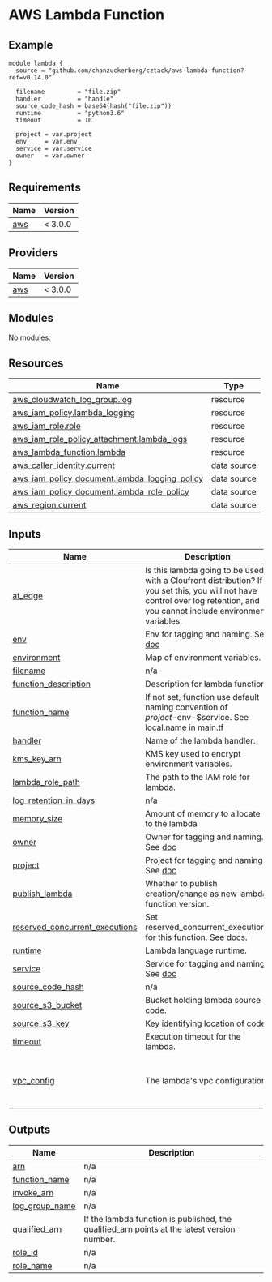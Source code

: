 # AWS Lambda Function

## Example

```hcl
module lambda {
  source = "github.com/chanzuckerberg/cztack/aws-lambda-function?ref=v0.14.0"

  filename         = "file.zip"
  handler          = "handle"
  source_code_hash = base64(hash("file.zip"))
  runtime          = "python3.6"
  timeout          = 10

  project = var.project
  env     = var.env
  service = var.service
  owner   = var.owner
}
```

<!-- START -->
## Requirements

| Name | Version |
|------|---------|
| <a name="requirement_aws"></a> [aws](#requirement\_aws) | < 3.0.0 |

## Providers

| Name | Version |
|------|---------|
| <a name="provider_aws"></a> [aws](#provider\_aws) | < 3.0.0 |

## Modules

No modules.

## Resources

| Name | Type |
|------|------|
| [aws_cloudwatch_log_group.log](https://registry.terraform.io/providers/hashicorp/aws/latest/docs/resources/cloudwatch_log_group) | resource |
| [aws_iam_policy.lambda_logging](https://registry.terraform.io/providers/hashicorp/aws/latest/docs/resources/iam_policy) | resource |
| [aws_iam_role.role](https://registry.terraform.io/providers/hashicorp/aws/latest/docs/resources/iam_role) | resource |
| [aws_iam_role_policy_attachment.lambda_logs](https://registry.terraform.io/providers/hashicorp/aws/latest/docs/resources/iam_role_policy_attachment) | resource |
| [aws_lambda_function.lambda](https://registry.terraform.io/providers/hashicorp/aws/latest/docs/resources/lambda_function) | resource |
| [aws_caller_identity.current](https://registry.terraform.io/providers/hashicorp/aws/latest/docs/data-sources/caller_identity) | data source |
| [aws_iam_policy_document.lambda_logging_policy](https://registry.terraform.io/providers/hashicorp/aws/latest/docs/data-sources/iam_policy_document) | data source |
| [aws_iam_policy_document.lambda_role_policy](https://registry.terraform.io/providers/hashicorp/aws/latest/docs/data-sources/iam_policy_document) | data source |
| [aws_region.current](https://registry.terraform.io/providers/hashicorp/aws/latest/docs/data-sources/region) | data source |

## Inputs

| Name | Description | Type | Default | Required |
|------|-------------|------|---------|:--------:|
| <a name="input_at_edge"></a> [at\_edge](#input\_at\_edge) | Is this lambda going to be used with a Cloufront distribution? If you set this, you will not have control over log retention, and you cannot include environment variables. | `bool` | `false` | no |
| <a name="input_env"></a> [env](#input\_env) | Env for tagging and naming. See [doc](../README.md#consistent-tagging) | `string` | n/a | yes |
| <a name="input_environment"></a> [environment](#input\_environment) | Map of environment variables. | `map(string)` | `{}` | no |
| <a name="input_filename"></a> [filename](#input\_filename) | n/a | `string` | `null` | no |
| <a name="input_function_description"></a> [function\_description](#input\_function\_description) | Description for lambda function. | `string` | `""` | no |
| <a name="input_function_name"></a> [function\_name](#input\_function\_name) | If not set, function use default naming convention of $project-$env-$service. See local.name in main.tf | `string` | `null` | no |
| <a name="input_handler"></a> [handler](#input\_handler) | Name of the lambda handler. | `string` | n/a | yes |
| <a name="input_kms_key_arn"></a> [kms\_key\_arn](#input\_kms\_key\_arn) | KMS key used to encrypt environment variables. | `string` | `null` | no |
| <a name="input_lambda_role_path"></a> [lambda\_role\_path](#input\_lambda\_role\_path) | The path to the IAM role for lambda. | `string` | `null` | no |
| <a name="input_log_retention_in_days"></a> [log\_retention\_in\_days](#input\_log\_retention\_in\_days) | n/a | `number` | `null` | no |
| <a name="input_memory_size"></a> [memory\_size](#input\_memory\_size) | Amount of memory to allocate to the lambda | `number` | `128` | no |
| <a name="input_owner"></a> [owner](#input\_owner) | Owner for tagging and naming. See [doc](../README.md#consistent-tagging) | `string` | n/a | yes |
| <a name="input_project"></a> [project](#input\_project) | Project for tagging and naming. See [doc](../README.md#consistent-tagging) | `string` | n/a | yes |
| <a name="input_publish_lambda"></a> [publish\_lambda](#input\_publish\_lambda) | Whether to publish creation/change as new lambda function version. | `bool` | `false` | no |
| <a name="input_reserved_concurrent_executions"></a> [reserved\_concurrent\_executions](#input\_reserved\_concurrent\_executions) | Set reserved\_concurrent\_executions for this function. See [docs](https://docs.aws.amazon.com/lambda/latest/dg/configuration-concurrency.html). | `number` | `-1` | no |
| <a name="input_runtime"></a> [runtime](#input\_runtime) | Lambda language runtime. | `string` | n/a | yes |
| <a name="input_service"></a> [service](#input\_service) | Service for tagging and naming. See [doc](../README.md#consistent-tagging) | `string` | n/a | yes |
| <a name="input_source_code_hash"></a> [source\_code\_hash](#input\_source\_code\_hash) | n/a | `string` | `null` | no |
| <a name="input_source_s3_bucket"></a> [source\_s3\_bucket](#input\_source\_s3\_bucket) | Bucket holding lambda source code. | `string` | `null` | no |
| <a name="input_source_s3_key"></a> [source\_s3\_key](#input\_source\_s3\_key) | Key identifying location of code. | `string` | `null` | no |
| <a name="input_timeout"></a> [timeout](#input\_timeout) | Execution timeout for the lambda. | `number` | `null` | no |
| <a name="input_vpc_config"></a> [vpc\_config](#input\_vpc\_config) | The lambda's vpc configuration | <pre>object({<br>    subnet_ids = list(string),<br>    security_group_ids = list(string)<br>  })</pre> | `null` | no |

## Outputs

| Name | Description |
|------|-------------|
| <a name="output_arn"></a> [arn](#output\_arn) | n/a |
| <a name="output_function_name"></a> [function\_name](#output\_function\_name) | n/a |
| <a name="output_invoke_arn"></a> [invoke\_arn](#output\_invoke\_arn) | n/a |
| <a name="output_log_group_name"></a> [log\_group\_name](#output\_log\_group\_name) | n/a |
| <a name="output_qualified_arn"></a> [qualified\_arn](#output\_qualified\_arn) | If the lambda function is published, the qualified\_arn points at the latest version number. |
| <a name="output_role_id"></a> [role\_id](#output\_role\_id) | n/a |
| <a name="output_role_name"></a> [role\_name](#output\_role\_name) | n/a |
<!-- END -->
